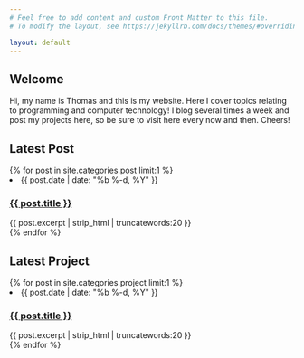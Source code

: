 ```yaml
---
# Feel free to add content and custom Front Matter to this file.
# To modify the layout, see https://jekyllrb.com/docs/themes/#overriding-theme-defaults

layout: default
---
```


<h2>Welcome</h2>

Hi, my name is Thomas and this is my website. Here I cover topics relating to programming and computer technology! I blog several times a week and post my projects here, so be sure to visit here every now and then. Cheers!

<h2>Latest Post</h2>
{% for post in site.categories.post limit:1 %}
<li>
    <time>{{ post.date | date: "%b %-d, %Y" }}</time>
    <h3><a href="{{ post.url | prepend: site.baseurl }}">{{ post.title }}</a></h3>
    {{ post.excerpt | strip_html | truncatewords:20 }}
</li>
{% endfor %}

<h2>Latest Project</h2>
{% for post in site.categories.project limit:1 %}
<li>
    <time>{{ post.date | date: "%b %-d, %Y" }}</time>
    <h3><a href="{{ post.url | prepend: site.baseurl }}">{{ post.title }}</a></h3>
    {{ post.excerpt | strip_html | truncatewords:20 }}
</li>
{% endfor %}